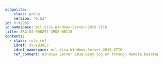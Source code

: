 ```yaml
---
scapolite:
    class: group
    version: '0.51'
id: V-92965
id_namespace: mil.disa.Windows-Server-2019-STIG
title: SRG-OS-000297-GPOS-00115
contents:
  - class: rule_ref
    idref: SV-103053
    idref_namespace: mil.disa.Windows-Server-2019-STIG
    ref_comment: Windows Server 2019 Deny log on through Remote Desktop Serv ...
---
```


